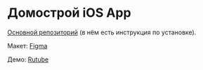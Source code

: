 # Домострой iOS App

[Основной репозиторий](https://github.com/IgorPustylnik/TP-9.1) (в нём есть инструкция по установке).

Макет: [Figma](https://www.figma.com/design/gviBeJ8dSPbMsnHpFn9nvr/das-Projekt?node-id=0-1&t=eTA1Iz4AH8meJPYq-1)

Демо: [Rutube](https://rutube.ru/video/private/cd78c32398d7a14a298993482ebd1a84/?p=V08Oj00sbBGPU6nQLyPBYg)
